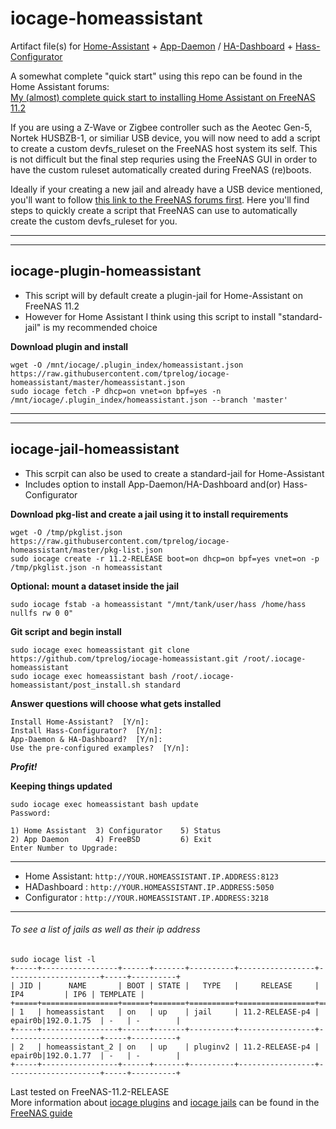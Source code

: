 # iocage-homeassistant
Artifact file(s) for [Home-Assistant](https://www.home-assistant.io/) + [App-Daemon](https://www.home-assistant.io/docs/ecosystem/appdaemon/) / [HA-Dashboard](https://www.home-assistant.io/docs/ecosystem/hadashboard/) + [Hass-Configurator](https://www.home-assistant.io/docs/ecosystem/hass-configurator/#configuration-ui-for-home-assistant)  


A somewhat complete "quick start" using this repo can be found in the Home Assistant forums:  
[My (almost) complete quick start to installing Home Assistant on FreeNAS 11.2 ](https://community.home-assistant.io/t/my-almost-complete-quick-start-to-installing-home-assistant-on-freenas-11-2-including-appdaemon-ha-dashboard-hass-configurator-mosquitto-and-tasmoadmin/71882?u=troy)


If you are using a Z-Wave or Zigbee controller such as the Aeotec Gen-5, Nortek HUSBZB-1, or similiar USB device, you will now need to add a script to create a custom devfs_ruleset on the FreeNAS host system its self. This is not difficult but the final step requries using the FreeNAS GUI in order to have the custom ruleset automatically created during FreeNAS (re)boots.

Ideally if your creating a new jail and already have a USB device mentioned, you'll want to follow [this link to the FreeNAS forums first](https://forums.freenas.org/index.php?threads/usb-z-wave-device-no-longer-shows-up-in-iocage-jail-on-freenas-11-2.71301/post-501866).
Here you'll find steps to quickly create a script that FreeNAS can use to automatically create the custom devfs_ruleset for you.  

---
---
## iocage-plugin-homeassistant

 - This script will by default create a plugin-jail for Home-Assistant on FreeNAS 11.2
 - However for Home Assistant I think using this script to install "standard-jail" is my recommended choice 

**Download plugin and install**

    wget -O /mnt/iocage/.plugin_index/homeassistant.json https://raw.githubusercontent.com/tprelog/iocage-homeassistant/master/homeassistant.json
    sudo iocage fetch -P dhcp=on vnet=on bpf=yes -n /mnt/iocage/.plugin_index/homeassistant.json --branch 'master'

---
---
## iocage-jail-homeassistant

 - This scrpit can also be used to create a standard-jail for Home-Assistant
 - Includes option to install App-Daemon/HA-Dashboard and(or) Hass-Configurator
 
**Download pkg-list and create a jail using it to install requirements**

    wget -O /tmp/pkglist.json https://raw.githubusercontent.com/tprelog/iocage-homeassistant/master/pkg-list.json
    sudo iocage create -r 11.2-RELEASE boot=on dhcp=on bpf=yes vnet=on -p /tmp/pkglist.json -n homeassistant


**Optional: mount a dataset inside the jail**

    sudo iocage fstab -a homeassistant "/mnt/tank/user/hass /home/hass nullfs rw 0 0"
    
    
**Git script and begin install**

    sudo iocage exec homeassistant git clone https://github.com/tprelog/iocage-homeassistant.git /root/.iocage-homeassistant
    sudo iocage exec homeassistant bash /root/.iocage-homeassistant/post_install.sh standard
    

**Answer questions will choose what gets installed**

    Install Home-Assistant?  [Y/n]:
    Install Hass-Configurator?  [Y/n]:
    App-Daemon & HA-Dashboard?  [Y/n]:
    Use the pre-configured examples?  [Y/n]:

***Profit!***

**Keeping things updated**

    sudo iocage exec homeassistant bash update
    Password:

    1) Home Assistant  3) Configurator    5) Status
    2) App Daemon      4) FreeBSD         6) Exit
    Enter Number to Upgrade: 

---

  - Home Assistant: `http://YOUR.HOMEASSISTANT.IP.ADDRESS:8123`  
  - HADashboard   : `http://YOUR.HOMEASSISTANT.IP.ADDRESS:5050`  
  - Configurator  : `http://YOUR.HOMEASSISTANT.IP.ADDRESS:3218`  
     
---

###### To see a list of jails as well as their ip address

    sudo iocage list -l
    +-----+-----------------+------+-------+----------+-----------------+---------------------+-----+----------+
    | JID |      NAME       | BOOT | STATE |   TYPE   |     RELEASE     |         IP4         | IP6 | TEMPLATE |
    +=====+=================+======+=======+==========+=================+=====================+=====+==========+
    | 1   | homeassistant   | on   | up    | jail     | 11.2-RELEASE-p4 | epair0b|192.0.1.75  | -   | -        |
    +-----+-----------------+------+-------+----------+-----------------+---------------------+-----+----------+
    | 2   | homeassistant_2 | on   | up    | pluginv2 | 11.2-RELEASE-p4 | epair0b|192.0.1.77  | -   | -        |
    +-----+-----------------+------+-------+----------+-----------------+---------------------+-----+----------+


Last tested on FreeNAS-11.2-RELEASE  
More information about [iocage plugins](https://doc.freenas.org/11.2/plugins.html) and [iocage jails](https://doc.freenas.org/11.2/jails.html) can be found in the [FreeNAS guide](https://doc.freenas.org/11.2/intro.html#introduction)  

